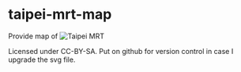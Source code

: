 taipei-mrt-map
==============

Provide map of ![Taipei MRT](taipei-mrt-map/blob/master/taipei.png)

Licensed under CC-BY-SA. Put on github for version control in case I upgrade the svg file.


